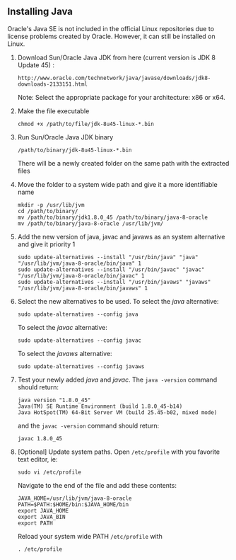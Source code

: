 ## Installing Java ##

Oracle's Java SE is not included in the official Linux repositories due to license problems created by
Oracle. However, it can still be installed on Linux.

1. Download Sun/Oracle Java JDK from here (current version is JDK 8 Update 45) :
    ```
    http://www.oracle.com/technetwork/java/javase/downloads/jdk8-downloads-2133151.html
    ```

    Note: Select the appropriate package for your architecture: x86 or x64.
1. Make the file executable
    ```
    chmod +x /path/to/file/jdk-8u45-linux-*.bin
    ```

1. Run Sun/Oracle Java JDK binary
    ```
    /path/to/binary/jdk-8u45-linux-*.bin
    ```

    There will be a newly created folder on the same path with the extracted files
1. Move the folder to a system wide path and give it a more identifiable name
    ```
    mkdir -p /usr/lib/jvm
    cd /path/to/binary/
    mv /path/to/binary/jdk1.8.0_45 /path/to/binary/java-8-oracle
    mv /path/to/binary/java-8-oracle /usr/lib/jvm/
    ```

1. Add the new version of java, javac and javaws as an system alternative and give it priority 1
    ```
    sudo update-alternatives --install "/usr/bin/java" "java" "/usr/lib/jvm/java-8-oracle/bin/java" 1
    sudo update-alternatives --install "/usr/bin/javac" "javac" "/usr/lib/jvm/java-8-oracle/bin/javac" 1
    sudo update-alternatives --install "/usr/bin/javaws" "javaws" "/usr/lib/jvm/java-8-oracle/bin/javaws" 1
    ```

1. Select the new alternatives to be used. To select the *java* alternative:
    ```
    sudo update-alternatives --config java
    ```

    To select the *javac* alternative:
    ```
    sudo update-alternatives --config javac
    ```

    To select the *javaws* alternative:
    ```
    sudo update-alternatives --config javaws
    ```

1. Test your newly added *java* and *javac*. The `java -version` command should return:
    ```
    java version "1.8.0_45"
    Java(TM) SE Runtime Environment (build 1.8.0_45-b14)
    Java HotSpot(TM) 64-Bit Server VM (build 25.45-b02, mixed mode)
    ```

    and the `javac -version` command should return:
    ```
    javac 1.8.0_45
    ```

1. [Optional] Update system paths. Open `/etc/profile` with you favorite text editor, ie:
    ```
    sudo vi /etc/profile
    ```

    Navigate to the end of the file and add these contents:
    ```
    JAVA_HOME=/usr/lib/jvm/java-8-oracle
    PATH=$PATH:$HOME/bin:$JAVA_HOME/bin
    export JAVA_HOME
    export JAVA_BIN
    export PATH
    ```

    Reload your system wide PATH `/etc/profile` with
    ```
    . /etc/profile
    ```
